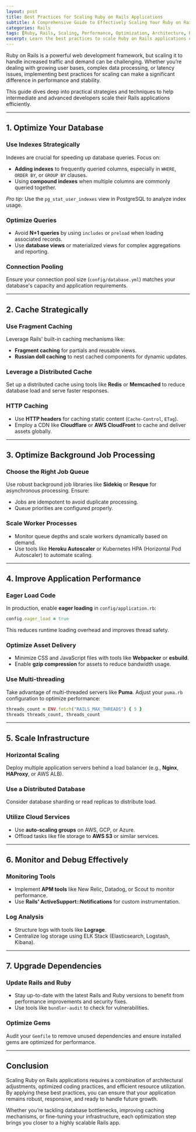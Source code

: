 ```yaml
---
layout: post
title: Best Practices for Scaling Ruby on Rails Applications
subtitle: A Comprehensive Guide to Effectively Scaling Your Ruby on Rails Apps
categories: Rails
tags: [Ruby, Rails, Scaling, Performance, Optimization, Architecture, Backend]
excerpt: Learn the best practices to scale Ruby on Rails applications efficiently. Discover tips, strategies, and techniques to handle increased traffic and improve performance.
---
```




Ruby on Rails is a powerful web development framework, but scaling it to handle increased traffic and demand can be challenging. Whether you’re dealing with growing user bases, complex data processing, or latency issues, implementing best practices for scaling can make a significant difference in performance and stability.

This guide dives deep into practical strategies and techniques to help intermediate and advanced developers scale their Rails applications efficiently.

---

## 1. **Optimize Your Database**

### Use Indexes Strategically
Indexes are crucial for speeding up database queries. Focus on:
- **Adding indexes** to frequently queried columns, especially in `WHERE`, `ORDER BY`, or `GROUP BY` clauses.
- Using **compound indexes** when multiple columns are commonly queried together.

*Pro tip*: Use the `pg_stat_user_indexes` view in PostgreSQL to analyze index usage.

### Optimize Queries
- Avoid **N+1 queries** by using `includes` or `preload` when loading associated records.
- Use **database views** or materialized views for complex aggregations and reporting.

### Connection Pooling
Ensure your connection pool size (`config/database.yml`) matches your database's capacity and application requirements.

---

## 2. **Cache Strategically**

### Use Fragment Caching
Leverage Rails' built-in caching mechanisms like:
- **Fragment caching** for partials and reusable views.
- **Russian doll caching** to nest cached components for dynamic updates.

### Leverage a Distributed Cache
Set up a distributed cache using tools like **Redis** or **Memcached** to reduce database load and serve faster responses.

### HTTP Caching
- Use **HTTP headers** for caching static content (`Cache-Control`, `ETag`).
- Employ a CDN like **Cloudflare** or **AWS CloudFront** to cache and deliver assets globally.

---

## 3. **Optimize Background Job Processing**

### Choose the Right Job Queue
Use robust background job libraries like **Sidekiq** or **Resque** for asynchronous processing. Ensure:
- Jobs are idempotent to avoid duplicate processing.
- Queue priorities are configured properly.

### Scale Worker Processes
- Monitor queue depths and scale workers dynamically based on demand.
- Use tools like **Heroku Autoscaler** or Kubernetes HPA (Horizontal Pod Autoscaler) to automate scaling.

---

## 4. **Improve Application Performance**

### Eager Load Code
In production, enable **eager loading** in `config/application.rb`:
```ruby
config.eager_load = true
```
This reduces runtime loading overhead and improves thread safety.

### Optimize Asset Delivery
- Minimize CSS and JavaScript files with tools like **Webpacker** or **esbuild**.
- Enable **gzip compression** for assets to reduce bandwidth usage.

### Use Multi-threading
Take advantage of multi-threaded servers like **Puma**. Adjust your `puma.rb` configuration to optimize performance:
```ruby
threads_count = ENV.fetch("RAILS_MAX_THREADS") { 5 }
threads threads_count, threads_count
```

---

## 5. **Scale Infrastructure**

### Horizontal Scaling
Deploy multiple application servers behind a load balancer (e.g., **Nginx**, **HAProxy**, or AWS ALB).

### Use a Distributed Database
Consider database sharding or read replicas to distribute load.

### Utilize Cloud Services
- Use **auto-scaling groups** on AWS, GCP, or Azure.
- Offload tasks like file storage to **AWS S3** or similar services.

---

## 6. **Monitor and Debug Effectively**

### Monitoring Tools
- Implement **APM tools** like New Relic, Datadog, or Scout to monitor performance.
- Use **Rails’ ActiveSupport::Notifications** for custom instrumentation.

### Log Analysis
- Structure logs with tools like **Lograge**.
- Centralize log storage using ELK Stack (Elasticsearch, Logstash, Kibana).

---

## 7. **Upgrade Dependencies**

### Update Rails and Ruby
- Stay up-to-date with the latest Rails and Ruby versions to benefit from performance improvements and security fixes.
- Use tools like `bundler-audit` to check for vulnerabilities.

### Optimize Gems
Audit your `Gemfile` to remove unused dependencies and ensure installed gems are optimized for performance.

---

## Conclusion

Scaling Ruby on Rails applications requires a combination of architectural adjustments, optimized coding practices, and efficient resource utilization. By applying these best practices, you can ensure that your application remains robust, responsive, and ready to handle future growth.

Whether you’re tackling database bottlenecks, improving caching mechanisms, or fine-tuning your infrastructure, each optimization step brings you closer to a highly scalable Rails app.


